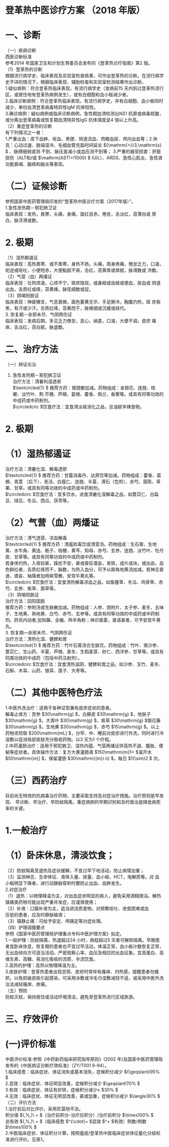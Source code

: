 # 登革热中医诊疗方案 （2018 年版）  
# 一、诊断  
（一）疾病诊断  
西医诊断标准  
参考2014 年国家卫生和计划生育委员会发布的《登革热诊疗指南》第2 版。  
（1）登革热的诊断  
根据流行病学史、临床表现及实验室检查结果，可作出登革热的诊断。在流行病学史不详的情况下，根据临床表现、辅助检查和实验室检测结果作出诊断。  
1.疑似病例：符合登革热临床表现，有流行病学史（发病前15 天内到过登革热流行区，或居住地有登革热病例发生），或有白细胞和血小板减少者。  
2.临床诊断病例：符合登革热临床表现，有流行病学史，并有白细胞、血小板同时减少，单份血清登革病毒特异性IgM 抗体阳性。  
3.确诊病例：疑似病例或临床诊断病例，急性期血清检测出NS1 抗原或病毒核酸，或分离出登革病毒或恢复期血清特异性IgG 抗体滴度呈4 倍以上升高。  
（2）重症登革热的诊断  
有下列情况之一者：  
1.严重出血：皮下血肿、呕血、黑便、阴道流血、肉眼血尿、颅内出血等；2.休克：心动过速、肢端湿冷、毛细血管充盈时间延长 ${\mathrm{>}}3\,\mathrm{s} $ 、脉搏细弱或测 不到、脉压差减小或血压测不到等； 3.严重的器官损害：肝脏损伤（ALT和/或 $\mathrm{AST\!>\!1000} $ IU/L）、ARDS、急性心肌炎、急性肾功能衰竭、脑病和脑炎等表现。  
# （二）证候诊断  
参照国家中医药管理局印发的“登革热中医诊疗方案（2017年版）”。  
1.急性发热期－邪犯肺卫证  
临床表现：发热，畏寒，头痛，身痛，面红目赤，倦怠，舌淡红，苔薄白或 厚白，脉浮滑或数。  
# 2. 极期  
（1）湿热郁遏证  
临床表现：高热畏寒、或不畏寒，身热不扬，头痛，周身疼痛，倦怠乏力，口渴，呃逆或呕吐，小便短赤，大便黏腻不爽，舌红，苔黄厚或厚腻，脉滑数或 洪数。  
（2）气营（血）两燔证  
临床表现：壮热烦渴，心烦不宁，斑疹隐现，或鼻衄或齿衄或便血，尿血或 阴道出血，舌质红或绛，苔黄燥，脉弦细数或促。  
（3）阴竭阳脱证  
临床表现：神疲懒言，气息衰微，面色萎黄无华，手足厥冷，胸腹灼热，斑 疹紫黑，有汗或少汗。舌质红绛，苔黄而干，脉微细或沉缓或结代。  
3. 恢复期－余邪未尽、气阴两伤证  
临床表现：发病后期，多见乏力倦怠，恶心，纳差，口渴，大便不调，皮疹 瘙痒，舌淡红，苔白腻，脉虚数。  
# 二、治疗方法  
（一）辨证论治  
1. 急性发热期－邪犯肺卫证  
治疗方法：清暑利湿透邪  
$\textcircled{1} $   推荐方药：银翘散加减。药物组成：金银花、连翘、桔梗、淡竹叶、荆 芥穗、芦根、葛根、藿香、佩兰、香薷等。或具有同等功效的中成药或中药制剂。  
$\circledcirc $饮食疗法：宜食清淡易消化之品，忌油腻辛辣食物。  
# 2. 极期  
# （1）湿热郁遏证  
治疗方法：清暑化湿、解毒透邪  
$\textcircled{1} $   推荐方药：甘露消毒丹、达原饮等加减。药物组成：藿香、葛根、青蒿 （后下）、羌活、白蔻仁、连翘、半夏、滑石（包煎）、赤芍、茵陈、草果、甘草。或具有同等功效的中成药或中药制剂。  
$\circledcirc $饮食疗法：宜多饮水，进食清暑化湿解毒之品，如薏苡仁、白扁豆、绿豆、冬瓜、西瓜、茯苓等。  
# （2）气营（血）两燔证  
治疗方法：清气透营、凉血解毒  
$\textcircled{1} $ 推荐方药：清瘟败毒饮或清营汤。药物组成：生石膏、生地黄、水牛角、黄连、栀子、桔梗、黄芩、知母、赤芍、玄参、连翘、淡竹叶、牡丹皮、甘草等。或具有同等功效的中成药或中药制剂。  
若身体灼热，入夜较甚，躁扰不安，甚或昏狂谵妄，发斑，成片成块，或出血，血色鲜红者，舌质红绛而干，脉数，为热入血分，可予以犀角地黄汤加减。若神志昏迷、谵妄、抽搐者加用紫雪散、安宫牛黄丸等。  
$\circledcirc $饮食疗法：宜食清热解毒凉血之品，如鱼腥草、冬瓜、鸡骨草、赤芍、玄参、紫草、茜草等。  
（3）阴竭阳脱证  
治疗方法：回阳固脱  
推荐方药：参附汤或生脉散加减。药物组成：人参、炮附片、太子参、麦冬、五味子、生地黄、熟地黄、白芍、赤芍、玄参等。或具有同等功效的中成药或中药制剂。肝风内动者,加钩藤、全蝎、羚羊角粉；神识昏蒙，谵语甚者，可予安宫牛黄丸。  
3. 恢复期—余邪未尽、气阴两伤证  
治疗方法：清热化湿、健脾和胃  
$\textcircled{1} $ 推荐方药：竹叶石膏汤合生脉饮。药物组成：竹叶、南沙参、薏苡仁、生山药、半夏、芦根、麦冬、生稻麦芽、砂仁、西洋参、甘草等。或具有同类功效的中成药（包括中药注射剂）。  
$\circledcirc $饮食疗法：宜食清热滋阴、健脾和胃之品，如沙参、玉竹、麦冬、石斛、木耳、山药、银耳、莲子、大枣等。  
# （二）其他中医特色疗法  
1.中医外洗治疗：适用于各种证型兼有皮疹症状的患者。  
解毒止痒方：苦参 $30\mathrm{g} $，白藓皮 $30\mathrm{g} $，地肤子 $30\mathrm{g} $，大青叶 $30\mathrm{g} $，紫草 $30\mathrm{g} $银花藤 $30\mathrm{g} $，生地黄 $30\mathrm{g} $，赤芍 $15\mathrm{g} $。以上药物浓煎取 $200\mathrm{mL} $，分早、中、睡前对皮疹进行外洗，同时进行冷湿敷以促进局部皮肤充分吸收药物。以3 天为1 个疗程。  
2.中药灌肠治疗：适用于邪犯肺卫、湿热内蕴、气营两燔证伴高热不退、腹胀、便秘等症状者。具体操作方法：复方大黄灌肠液 $150\mathrm{m}1+ $温开水 $50\mathrm{m}] $，保留灌肠 $30\mathrm{{m}i n} $，每日 $1{\sim}2 $ 次。  
# （三）西药治疗  
目前尚无特效的抗病毒治疗药物，主要采取支持及对症治疗措施。治疗原则是早发现、 早诊断、早治疗、早防蚊隔离。重症病例的早期识别和及时救治是降低病死率的关键。  
# 1.一般治疗  
# （1）卧床休息，清淡饮食；  
（2）防蚊隔离至退热及症状缓解，不宜过早下地活动，防止病情加重；  
（3）监测神志、生命体征、液体入量、尿量，血小板，HCT，电解质等。对 血小板明显下降者，进行动静脉穿刺时要防止出血、血肿发生。  
2.对症治疗  
（1）退热：以物理降温为主，对出血症状明显的病人，避免采用酒精擦浴。解热镇痛类药物可能出现严重并发症，应谨慎使用；  
（2）补液：口服补液为主，适当进流质食物，对频繁呕吐、进食困难或血  
压低的患者，应及时静脉输液；  
（3）镇静止痛：可给予安定、颅痛定等对症处理。  
（四）护理调摄要点  
参照《国家中医药管理局护理重点专科中医护理方案》拟定。  
1.一般护理：防蚊隔离，热退超过24 小时，病程超过5 天者可解除隔离。早期患者宜卧床休息，恢复期的患者也不宜过早活动，体温正常，血小板计数恢复正常，无出血倾向方可适当活动。严密观察心率、血压及相应的出血征象。宜高蛋白、高维生素、高糖、易消化吸收的流质、半流饮食。  
2.高热的护理：高热以物理降温为主。  
3.皮肤护理：登革热患者出现淤斑、皮疹时常伴有瘙痒、灼热感，提醒患者勿搔抓，以免抓破皮肤引起感染，可采用冰敷或冷毛巾湿敷减轻不适，或采用中医外洗治法减轻瘙痒、疼痛。  
（五）预防  
防蚊灭蚊，保持居住或活动环境清洁，避免至登革热流行区域旅游。  
# 三、疗效评价  
# (一)评价标准  
中医评价标准:参照《中药新药临床研究指导原则》(2002 年)及国家中医药管理局发布的《中医病证诊断疗效标准》（ZY/T001.9-94）。  
1.临床痊愈：临床症状、体征消失或基本消失，症候积分减少 ${\geqslant}95\% $  
2.显效：临床症状、体征明显改善，症候积分减少 $\geqslant\!70\% $  
3.有效：临床症状、体征有好转，症候积分减少≥ $30\% $  
4.无效：临床症状、体征无明显改善，甚或加重，症候积分减少 $\langle30\% $  
（二）评价方法  
1.治疗前后对比评价，采用尼莫地平法。  
积分值 $(\,\%\,)\ = $（治疗前积分-治疗后积分）/治疗前积分 $\times100\% $  
总有效 $(\,\%\,)\ = $（临床痊愈 $^{\cdot}+ $显效 $^+ $有效）例数/例数 $\times100\% $  
2.中医临床症状、体征积分计算，按照瘟疫/登革热中医临床症状体征量化分级标准进行评价。见表1。  
